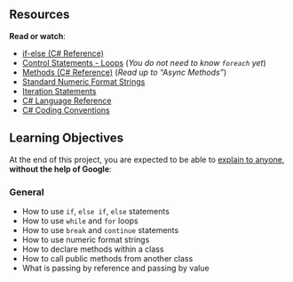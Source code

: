 <h2>Resources</h2>

<p><strong>Read or watch</strong>:</p>

<ul>
<li><a href="/rltoken/3PvNHdv5VteeoH8hK9Bj6Q" title="if-else (C# Reference)" target="_blank">if-else (C# Reference)</a> </li>
<li><a href="/rltoken/ayQfhoD3KpTEmqPSL0AXIA" title="Control Statements - Loops" target="_blank">Control Statements - Loops</a> (<em>You do not need to know <code>foreach</code> yet</em>)</li>
<li><a href="/rltoken/9qH3OX8LG6jZkwpOTG3wOQ" title="Methods (C# Reference)" target="_blank">Methods (C# Reference)</a> (<em>Read up to &ldquo;Async Methods&rdquo;</em>)</li>
<li><a href="/rltoken/dGaz9qyKciFDltshmI97aA" title="Standard Numeric Format Strings" target="_blank">Standard Numeric Format Strings</a> </li>
<li><a href="/rltoken/uJytHDQvkRGWZCTqgivKXA" title="Iteration Statements" target="_blank">Iteration Statements</a> </li>
<li><a href="/rltoken/tKZYs3hsvL4SvU80GGgmiw" title="C# Language Reference" target="_blank">C# Language Reference</a> </li>
<li><a href="/rltoken/unLDAWtoYm9SZtNaomGSYA" title="C# Coding Conventions" target="_blank">C# Coding Conventions</a> </li>
</ul>

<h2>Learning Objectives</h2>

<p>At the end of this project, you are expected to be able to <a href="/rltoken/JNhQdAAgNOUmh2w57gUpyA" title="explain to anyone" target="_blank">explain to anyone</a>, <strong>without the help of Google</strong>:</p>

<h3>General</h3>

<ul>
<li>How to use <code>if</code>, <code>else if</code>, <code>else</code> statements</li>
<li>How to use <code>while</code> and <code>for</code> loops</li>
<li>How to use <code>break</code> and <code>continue</code> statements</li>
<li>How to use numeric format strings</li>
<li>How to declare methods within a class</li>
<li>How to call public methods from another class</li>
<li>What is passing by reference and passing by value</li>
</ul>
